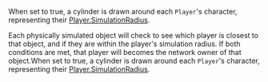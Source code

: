 When set to true, a cylinder is drawn around each `Player`'s character, representing their [Player.SimulationRadius](https://developer.roblox.com/api-reference/property/Player/SimulationRadius).

Each physically simulated object will check to see which player is closest to that object, and if they are within the player's simulation radius. If both conditions are met, that player will becomes the network owner of that object.When set to true, a cylinder is drawn around each `Player`'s character, representing their [Player.SimulationRadius](https://developer.roblox.com/api-reference/property/Player/SimulationRadius).